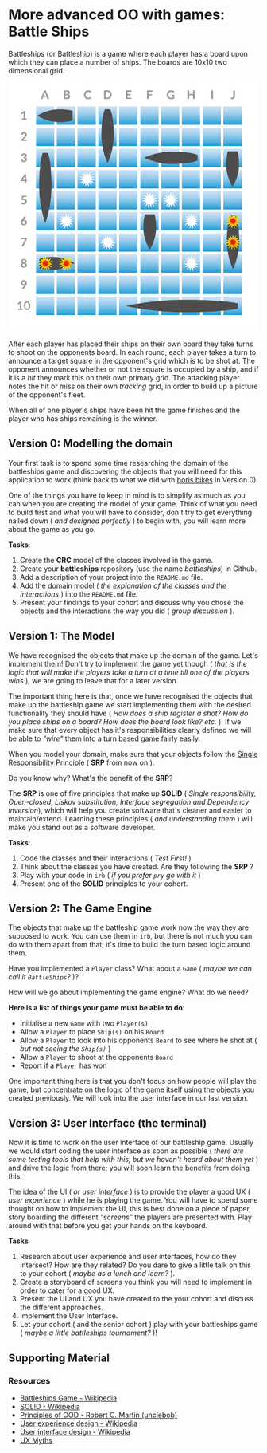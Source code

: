 # More advanced OO with games: Battle Ships

Battleships (or Battleship) is a game where each player has a board upon which they can place a number of ships. The boards are 10x10 two dimensional grid.

<img src="images/battleships.jpg" width="500px" height="500px">

After each player has placed their ships on their own board they take turns to shoot on the opponents board. In each round, each player takes a turn to announce a target square in the opponent's grid which is to be shot at. The opponent announces whether or not the square is occupied by a ship, and if it is a _hit_ they mark this on their own primary grid. The attacking player notes the hit or miss on their own _tracking_ grid, in order to build up a picture of the opponent's fleet.

When all of one player's ships have been hit the game finishes and the player who has ships remaining is the winner.

## Version 0: Modelling the domain

Your first task is to spend some time researching the domain of the battleships game and discovering the objects that you will need for this application to work (think back to what we did with [boris bikes](/boris_bikes.md) in Version 0).

One of the things you have to keep in mind is to simplify as much as you can when you are creating the model of your game. Think of what you need to build first and what you will have to consider, don't try to get everything nailed down ( _and designed perfectly_ ) to begin with, you will learn more about the game as you go.

**Tasks**:

1. Create the **CRC** model of the classes involved in the game.
2. Create your **battleships** repository (use the name _battleships_) in Github.
3. Add a description of your project into the `README.md` file.
4. Add the domain model ( _the explanation of the classes and the interactions_ ) into the `README.md` file.
5. Present your findings to your cohort and discuss why you chose the objects and the interactions the way you did ( _group discussion_ ).

## Version 1: The Model

We have recognised the objects that make up the domain of the game. Let's implement them! Don't try to implement the game yet though ( _that is the logic that will make the players take a turn at a time till one of the players wins_ ), we are going to leave that for a later version.

The important thing here is that, once we have recognised the objects that make up the battleship game we start implementing them with the desired functionality they should have ( _How does a ship register a shot? How do you place ships on a board? How does the board look like? etc._ ). If we make sure that every object has it's responsibilities clearly defined we will be able to _"wire"_ them into a turn based game fairly easily.

When you model your domain, make sure that your objects follow the [Single Responsibility Principle](https://en.wikipedia.org/wiki/Single_responsibility_principle) ( **SRP** from now on ).

Do you know why? What's the benefit of the **SRP**?

The **SRP** is one of five principles that make up **SOLID** ( _Single responsibility, Open-closed, Liskov substitution, Interface segregation and Dependency inversion_), which will help you create software that's cleaner and easier to maintain/extend. Learning these principles ( _and understanding them_ ) will make you stand out as a software developer.

**Tasks**:

1. Code the classes and their interactions ( _Test First!_ )
2. Think about the classes you have created. Are they following the **SRP** ?
3. Play with your code in `irb` ( _if you prefer `pry` go with it_ )
4. Present one of the **SOLID** principles to your cohort.

## Version 2: The Game Engine

The objects that make up the battleship game work now the way they are supposed to work. You can use them in `irb`, but there is not much you can do with them apart from that; it's time to build the turn based logic around them.

Have you implemented a `Player` class? What about a `Game` ( _maybe we can call it `BattleShips`?_ )?

How will we go about implementing the game engine? What do we need?

**Here is a list of things your game must be able to do**:

- Initialise a new `Game` with two `Player(s)`
- Allow a `Player` to place `Ship(s)` on his `Board`
- Allow a `Player` to look into his opponents `Board` to see where he shot at ( _but not seeing the `Ship(s)`_ )
- Allow a `Player` to shoot at the opponents `Board`
- Report if a `Player` has won

One important thing here is that you don't focus on how people will play the game, but concentrate on the logic of the game itself using the objects you created previously. We will look into the user interface in our last version.

## Version 3: User Interface (the terminal)

Now it is time to work on the user interface of our battleship game. Usually we would start coding the user interface as soon as possible ( _there are some testing tools that help with this, but we haven't heard about them yet_ ) and drive the logic from there; you will soon learn the benefits from doing this.

The idea of the UI ( _or user interface_ ) is to provide the player a good UX ( _user experience_ ) while he is playing the game. You will have to spend some thought on how to implement the UI, this is best done on a piece of paper, story boarding the different _"screens"_ the players are presented with. Play around with that before you get your hands on the keyboard.

**Tasks**

1. Research about user experience and user interfaces, how do they intersect? How are they related? Do you dare to give a little talk on this to your cohort ( _maybe as a lunch and learn?_ ).
2. Create a storyboard of screens you think you will need to implement in order to cater for a good UX.
3. Present the UI and UX you have created to the your cohort and discuss the different approaches.
4. Implement the User Interface.
5. Let your cohort ( and the senior cohort ) play with your battleships game ( _maybe a little battleships tournament?_ )!

## Supporting Material

### Resources
- [Battleships Game - Wikipedia](https://en.wikipedia.org/wiki/Battleship_(game))
- [SOLID - Wikipedia](https://en.wikipedia.org/wiki/Solid_(object-oriented_design))
- [Principles of OOD - Robert C. Martin (unclebob)](http://www.butunclebob.com/ArticleS.UncleBob.PrinciplesOfOod)
- [User experience design - Wikipedia](https://en.wikipedia.org/wiki/User_experience_design)
- [User interface design - Wikipedia](https://en.wikipedia.org/wiki/User_interface_design)
- [UX Myths](http://uxmyths.com)